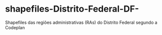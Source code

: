 # shapefiles-Distrito-Federal-DF-
Shapefiles das regiões administrativas (RAs) do Distrito Federal segundo a Codeplan
